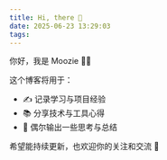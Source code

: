 ```yaml
---
title: Hi, there 👋
date: 2025-06-23 13:29:03
tags:
---
```

你好，我是 Moozie 👨‍💻  

这个博客将用于：
- ✍️ 记录学习与项目经验  
- 📚 分享技术与工具心得  
- 🧠 偶尔输出一些思考与总结

希望能持续更新，也欢迎你的关注和交流 🙌